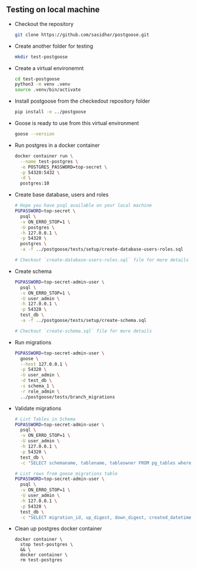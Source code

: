 ## Testing on local machine

* Checkout the repository
   ```bash
   git clone https://github.com/sasidhar/postgoose.git
   ```
* Create another folder for testing
  ```bash
  mkdir test-postgoose
  ```
* Create a virtual environemnt
  ```bash
  cd test-postgoose
  python3 -m venv .venv
  source .venv/bin/activate
  ```
* Install postgoose from the checkedout repository folder
  ```bash
  pip install -e ../postgoose
  ```
* Goose is ready to use from this virtual environment
  ```bash
  goose --version
  ```
* Run postgres in a docker container
  ```bash
  docker container run \
    --name test-postgres \
    -e POSTGRES_PASSWORD=top-secret \
    -p 54320:5432 \
    -d \
    postgres:10
  ```
* Create base database, users and roles
  ```bash
  # Hope you have psql available on your local machine
  PGPASSWORD=top-secret \
    psql \
    -v ON_ERRO_STOP=1 \
    -U postgres \
    -h 127.0.0.1 \
    -p 54320 \
    postgres \
    -a -f ../postgoose/tests/setup/create-database-users-roles.sql

  # Checkout `create-database-users-roles.sql` file for more details
  ```
* Create schema
  ```bash
  PGPASSWORD=top-secret-admin-user \
    psql \
    -v ON_ERRO_STOP=1 \
    -U user_admin \
    -h 127.0.0.1 \
    -p 54320 \
    test_db \
    -a -f ../postgoose/tests/setup/create-schema.sql

  # Checkout `create-schema.sql` file for more details
  ```
* Run migrations
  ```bash
  PGPASSWORD=top-secret-admin-user \
    goose \
    --host 127.0.0.1 \
    -p 54320 \
    -U user_admin \
    -d test_db \
    -s schema_1 \
    -r role_admin \
    ../postgoose/tests/branch_migrations
  ```
* Validate migrations
  ```bash
  # List Tables in Schema
  PGPASSWORD=top-secret-admin-user \
    psql \
    -v ON_ERRO_STOP=1 \
    -U user_admin \
    -h 127.0.0.1 \
    -p 54320 \
    test_db \
    -c "SELECT schemaname, tablename, tableowner FROM pg_tables where schemaname='schema_1'"

  # List rows from goose_migrations table
  PGPASSWORD=top-secret-admin-user \
    psql \
    -v ON_ERRO_STOP=1 \
    -U user_admin \
    -h 127.0.0.1 \
    -p 54320 \
    test_db \
    -c "SELECT migration_id, up_digest, down_digest, created_datetime, modified_datetime FROM schema_1.goose_migrations"
  ```
* Clean up postgres docker container
  ```
  docker container \
    stop test-postgres \
    && \
    docker container \
    rm test-postgres
  ```

